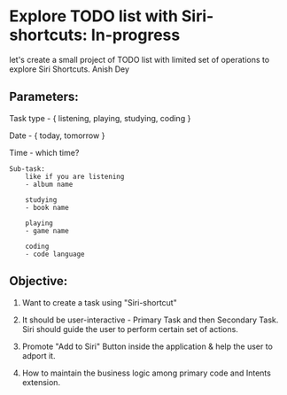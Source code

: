 # Explore TODO list with Siri-shortcuts: In-progress

let's create a small project of TODO list with limited set of operations to explore Siri Shortcuts.
Anish Dey  

## Parameters:

Task type - { listening, playing, studying, coding }

Date - { today, tomorrow }

Time - which time?

```
Sub-task: 
	like if you are listening 
	- album name 

	studying 
	- book name

	playing 
	- game name

	coding 
	- code language
```

## Objective:

1. Want to create a task using "Siri-shortcut"

2. It should be user-interactive - Primary Task and then Secondary Task. Siri should guide the user to perform certain set of actions.

3. Promote "Add to Siri" Button inside the application & help the user to adport it.

4. How to maintain the business logic among primary code and Intents extension.


